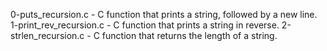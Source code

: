 0-puts_recursion.c - C function that prints a string, followed by a new line.
1-print_rev_recursion.c - C function that prints a string in reverse.
2-strlen_recursion.c - C function that returns the length of a string.
